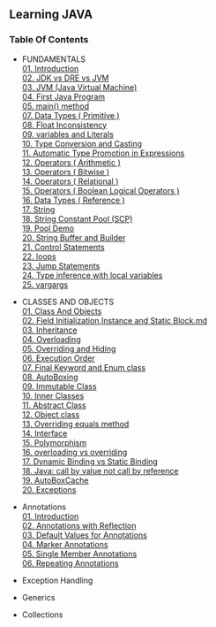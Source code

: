 ## Learning JAVA

### Table Of Contents

- FUNDAMENTALS<br>
  [01. Introduction](/docs/fundamentals/01.%20Introduction.md)<br>
  [02. JDK vs DRE vs JVM](/docs/fundamentals/02.%20JDKVsJREVsJVM.md)<br>
  [03. JVM (Java Virtual Machine)](/docs/fundamentals/03.%20JVM%20(%20Java%20Virtual%20Machine%20).md)<br>
  [04. First Java Program](/docs/fundamentals/04.%20First%20Java%20Program.md)<br>
  [05. main() method ](/docs/fundamentals/05.%20main()%20method.md)<br>
  [07. Data Types ( Primitive )](/docs/fundamentals/07.%20Data%20Types%20(%20Primitive%20).md)<br>
  [08. Float Inconsistency](/docs/fundamentals/08.%20Float%20Inconsistency.md)<br>
  [09. variables and Literals](/docs/fundamentals/09.%20variables%20and%20Literals.md)<br>
  [10. Type Conversion and Casting](/docs/fundamentals/10.%20Type%20Conversion%20and%20Casting.md)<br>
  [11. Automatic Type Promotion in Expressions](/docs/fundamentals/11.%20Automatic%20Type%20Promotion%20in%20Expressions.md)<br>
  [12. Operators ( Arithmetic )](/docs/fundamentals/12.%20Operators%20(%20Arithmetic%20).md)<br>
  [13. Operators ( Bitwise )](/docs/fundamentals/13.%20Operators%20(%20Bitwise%20).md)<br>
  [14. Operators ( Relational )](/docs/fundamentals/14.%20Operators%20(%20Relational%20).md)<br>
  [15. Operators ( Boolean Logical Operators )](/docs/fundamentals/15.%20Operators%20(%20Boolean%20Logical%20Operators%20).md)<br>
  [16.  Data Types ( Reference )](/docs/fundamentals/16.%20%20Data%20Types%20(%20Reference%20).md)<br>
  [17. String](/docs/fundamentals/17.%20String.md)<br>
  [18. String Constant Pool (SCP)](/docs/fundamentals/18.%20String%20Constant%20Pool%20(SCP).md)<br>
  [19. Pool Demo](/docs/fundamentals/19.%20Pool%20Demo.md)<br>
  [20. String Buffer and Builder](/docs/fundamentals/20.%20String%20Buffer%20and%20Builder.md)<br>
  [21. Control Statements](/docs/fundamentals/21.%20Control%20Statements.md)<br>
  [22. loops ](/docs/fundamentals/22.%20loops.md)<br>
  [23. Jump Statements](/docs/fundamentals/23.%20Jump%20Statements.md)<br>
  [24. Type inference with local variables ](/docs/fundamentals/24.%20Type%20inference%20with%20local%20variables.md)<br>
  [25. vargargs](/docs/fundamentals/25.%20varargs.md)<br>


- CLASSES AND OBJECTS<br>
  [01. Class And Objects](/docs/class/01%20classAndObjects.md)<br>
  [02. Field Initialization,Instance and Static Block.md](docs/class/02%20Field%20Initialization,%20Instance%20and%20Static%20Block.md)<br>
  [03. Inheritance](docs/class/03%20Inheritance.md)<br>
  [04. Overloading](docs/class/04%20Overloading.md)<br>
  [05. Overriding and Hiding](docs/class/05%20Overriding%20and%20Hiding.md)<br>
  [06. Execution Order](/docs/class/06%20Execution%20Order.md)<br> 
  [07. Final Keyword and Enum class](docs/class/07%20Final%20Keyword%20And%20Enum.md)<br>
  [08. AutoBoxing](/docs/class/08%20Boxed%20Primitives.md)<br>
  [09. Immutable Class](/docs/class/09%20ImmutableClass.md)<br>
  [10. Inner Classes](/docs/class/10%20Inner%20Class.md)<br>
  [11. Abstract Class](/docs/class/11%20Abstract%20Class.md)<br>
  [12. Object class](/docs/class/12%20Object.md)<br>
  [13. Overriding equals method](/docs/class/13%20Overriding%20equals%20Method.md)<br>
  [14. Interface](/docs/class/14%20Interface.md)<br>
  [15. Polymorphism](docs/class/15%20Polymorphism.md)<br>
  [16. overloading vs overriding](docs/class/16%20overloading%20vs%20overriding.md)<br>
  [17. Dynamic Binding vs Static Binding](docs/class/17%20Dynamic%20Binding%20vs%20Static%20Binding.md)<br>
  [18. Java: call by value not call by reference](/docs/class/18%20java%20call%20by%20value%20not%20call%20by%20reference.md)<br>
  [19. AutoBoxCache](/docs/class/19.%20AutoBoxCache.md)<br>
  [20. Exceptions](/docs/class/20.%20Exception.md)<br>


- Annotations<br>
  [01. Introduction](docs/Annotations/01.%20Annotations.md)<br>
  [02. Annotations with Reflection](docs/Annotations/02.%20Annotations%20with%20Reflection.md)<br>
  [03. Default Values for Annotations](docs/Annotations/03.%20Default%20Values%20for%20Annotations.md)<br>
  [04. Marker Annotations](docs/Annotations/04.%20Marker%20Annotation.md)<br>
  [05. Single Member Annotations](docs/Annotations/05.%20Single%20Member%20Annotation.md)<br>
  [06. Repeating Annotations](docs/Annotations/06.%20Repeating%20Annotations.md)<br>

- Exception Handling<br>

- Generics<br>

- Collections<br>


